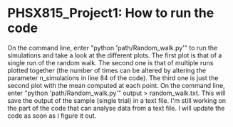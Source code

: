 # PHSX815_Project1: How to run the code
On the command line, enter "python 'path/Random_walk.py'" to run the simulations and take a look at the different plots. The first plot is that of a single run of the random walk. The second one is that of multiple runs plotted together (the number of times can be altered by altering the parameter n_simulations in line 84 of the code). The third one is just the second plot with the mean computed at each point.
On the command line, enter "python 'path/Random_walk.py'" output > random_walk.txt. This will save the output of the sample (single trial) in a text file.
I'm still working on the part of the code that can analyse data from a text file. I will update the code as soon as I figure it out.
